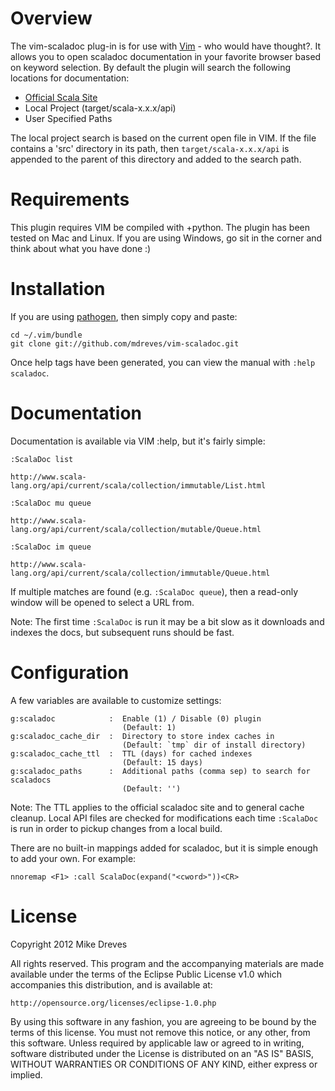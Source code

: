 # Overview

The vim-scaladoc plug-in is for use with [Vim](http://www.vim.org/) - who
would have thought?. It allows you to open scaladoc documentation in your
favorite browser based on keyword selection. By default the plugin will
search the following locations for documentation:

 * [Official Scala Site](http://www.scala-lang.org/api/current)
 * Local Project (target/scala-x.x.x/api)
 * User Specified Paths

The local project search is based on the current open file in VIM. If the file
contains a 'src' directory in its path, then `target/scala-x.x.x/api` is
appended to the parent of this directory and added to the search path.

# Requirements

This plugin requires VIM be compiled with +python. The plugin has been tested
on Mac and Linux. If you are using Windows, go sit in the corner and think
about what you have done :)

# Installation

If you are using [pathogen](https://github.com/tpope/vim-pathogen), then
simply copy and paste:

    cd ~/.vim/bundle
    git clone git://github.com/mdreves/vim-scaladoc.git

Once help tags have been generated, you can view the manual with
`:help scaladoc`.

# Documentation

Documentation is available via VIM :help, but it's fairly simple:

    :ScalaDoc list

    http://www.scala-lang.org/api/current/scala/collection/immutable/List.html

    :ScalaDoc mu queue

    http://www.scala-lang.org/api/current/scala/collection/mutable/Queue.html

    :ScalaDoc im queue

    http://www.scala-lang.org/api/current/scala/collection/immutable/Queue.html

If multiple matches are found (e.g. `:ScalaDoc queue`), then a read-only
window will be opened to select a URL from.

Note: The first time `:ScalaDoc` is run it may be a bit slow as it downloads
and indexes the docs, but subsequent runs should be fast.

# Configuration

A few variables are available to customize settings:

    g:scaladoc            :  Enable (1) / Disable (0) plugin
                             (Default: 1)
    g:scaladoc_cache_dir  :  Directory to store index caches in
                             (Default: `tmp` dir of install directory)
    g:scaladoc_cache_ttl  :  TTL (days) for cached indexes
                             (Default: 15 days)
    g:scaladoc_paths      :  Additional paths (comma sep) to search for scaladocs
                             (Default: '')

Note: The TTL applies to the official scaladoc site and to general cache
cleanup. Local API files are checked for modifications each time `:ScalaDoc` is
run in order to pickup changes from a local build.

There are no built-in mappings added for scaladoc, but it is simple enough to
add your own. For example:

    nnoremap <F1> :call ScalaDoc(expand("<cword>"))<CR>

# License

Copyright 2012 Mike Dreves

All rights reserved. This program and the accompanying materials
are made available under the terms of the Eclipse Public License v1.0
which accompanies this distribution, and is available at:

    http://opensource.org/licenses/eclipse-1.0.php

By using this software in any fashion, you are agreeing to be bound
by the terms of this license. You must not remove this notice, or any
other, from this software. Unless required by applicable law or agreed
to in writing, software distributed under the License is distributed
on an "AS IS" BASIS, WITHOUT WARRANTIES OR CONDITIONS OF ANY KIND,
either express or implied.
